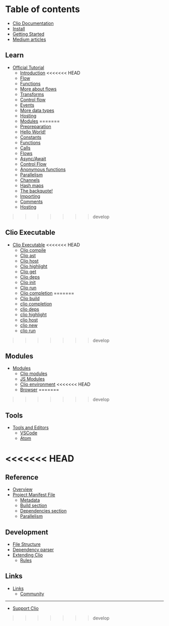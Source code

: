 # Table of contents

* [Clio Documentation](README.md)
* [Install](install.md)
* [Getting Started](getting-started.md)
* [Medium articles](medium-articles.md)

## Learn

* [Official Tutorial](learn/official-tutorial/README.md)
  * [Introduction](learn/official-tutorial/introduction.md)
<<<<<<< HEAD
  * [Flow](learn/official-tutorial/flow.md)
  * [Functions](learn/official-tutorial/functions.md)
  * [More about flows](learn/official-tutorial/more-about-flows.md)
  * [Transforms](learn/official-tutorial/transforms.md)
  * [Control flow](learn/official-tutorial/control-flow.md)
  * [Events](learn/official-tutorial/events.md)
  * [More data types](learn/official-tutorial/more-data-types.md)
  * [Hosting](learn/official-tutorial/hosting.md)
  * [Modules](learn/official-tutorial/modules.md)
=======
  * [Prepreparation](learn/official-tutorial/prepreparation.md)
  * [Hello World!](learn/official-tutorial/hello.md)
  * [Constants](learn/official-tutorial/constants.md)
  * [Functions](learn/official-tutorial/functions.md)
  * [Calls](learn/official-tutorial/calls.md)
  * [Flows](learn/official-tutorial/flows.md)
  * [Async/Await](learn/official-tutorial/await.md)
  * [Control Flow](learn/official-tutorial/control.md)
  * [Anonymous functions](learn/official-tutorial/anonymous-functions.md)
  * [Parallelism](learn/official-tutorial/parallelism.md)
  * [Channels](learn/official-tutorial/channels.md)
  * [Hash maps](learn/official-tutorial/hash-maps.md)
  * [The backquote!](learn/official-tutorial/the-backquote.md)
  * [Importing](learn/official-tutorial/importing.md)
  * [Comments](learn/official-tutorial/comments.md)
  * [Hosting](learn/official-tutorial/hosting.md)
>>>>>>> develop

## Clio Executable

* [Clio Executable](clio-executable/clio-executable/README.md)
<<<<<<< HEAD
  * [Clio compile](clio-executable/clio-executable/clio-compile.md)
  * [Clio ast](clio-executable/clio-executable/clio-ast.md)
  * [Clio host](clio-executable/clio-executable/clio-host.md)
  * [Clio highlight](clio-executable/clio-executable/clio-highlight.md)
  * [Clio get](clio-executable/clio-executable/clio-get.md)
  * [Clio deps](clio-executable/clio-executable/clio-deps.md)
  * [Clio init](clio-executable/clio-executable/clio-init.md)
  * [Clio run](clio-executable/clio-executable/clio-run.md)
  * [Clio completion](clio-executable/clio-executable/clio-completion.md)
=======
  * [Clio build](clio-executable/clio-executable/clio-build.md)
  * [clio completion](clio-executable/clio-executable/clio-completion.md)
  * [clio deps](clio-executable/clio-executable/clio-deps.md)
  * [clio highlight](clio-executable/clio-executable/clio-highlight.md)
  * [clio host](clio-executable/clio-executable/clio-host.md)
  * [clio new](clio-executable/clio-executable/clio-new.md)
  * [clio run](clio-executable/clio-executable/clio-run.md)
>>>>>>> develop

## Modules

* [Modules](modules/modules/README.md)
  * [Clio modules](modules/modules/clio-modules.md)
  * [JS Modules](modules/modules/js-modules.md)
  * [Clio environment](modules/modules/clio-environment.md)
<<<<<<< HEAD
  * [Browser](modules/modules/browser.md)
=======
>>>>>>> develop

## Tools

* [Tools and Editors](tools/tools-and-editors/README.md)
  * [VSCode](tools/tools-and-editors/vscode.md)
  * [Atom](tools/tools-and-editors/atom.md)

<<<<<<< HEAD
=======
## Reference

* [Overview](reference/reference.md)
* [Project Manifest File](reference/manifest/README.md)
  * [Metadata](reference/manifest/metadata.md)
  * [Build section](reference/manifest/build-section.md)
  * [Dependencies section](reference/manifest/dependencies-section.md)
  * [Parallelism](reference/manifest/parallelism.md)

## Development

* [File Structure](development/file-structure.md)
* [Dependency parser](development/dependency_parser.md)
* [Extending Clio](development/extend/README.md)
  * [Rules](development/extend/rule.md)

## Links

* [Links](links/links/README.md)
  * [Community](links/links/community.md)

---

* [Support Clio](support-clio.md)

>>>>>>> develop
